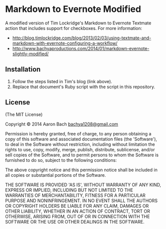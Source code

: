 Markdown to Evernote Modified
=============================

A modified version of Tim Lockridge's Markdown to Evernote Textmate action that includes support for checkboxes. For more information:

* http://blog.timlockridge.com/blog/2013/02/03/using-textmate-and-markdown-with-evernote-configuring-a-workflow/
* http://www.bachyaproductions.com/2014/01/markdown-evernote-slightly-modified/

## Installation

1. Follow the steps listed in Tim's blog (link above).
2. Replace that document's Ruby script with the script in this repository.

## License

(The MIT License)

Copyright © 2014 Aaron Bach bachya1208@gmail.com

Permission is hereby granted, free of charge, to any person obtaining a copy of this software and associated documentation files (the 'Software'), to deal in the Software without restriction, including without limitation the rights to use, copy, modify, merge, publish, distribute, sublicense, and/or sell copies of the Software, and to permit persons to whom the Software is furnished to do so, subject to the following conditions:

The above copyright notice and this permission notice shall be included in all copies or substantial portions of the Software.

THE SOFTWARE IS PROVIDED 'AS IS', WITHOUT WARRANTY OF ANY KIND, EXPRESS OR IMPLIED, INCLUDING BUT NOT LIMITED TO THE WARRANTIES OF MERCHANTABILITY, FITNESS FOR A PARTICULAR PURPOSE AND NONINFRINGEMENT. IN NO EVENT SHALL THE AUTHORS OR COPYRIGHT HOLDERS BE LIABLE FOR ANY CLAIM, DAMAGES OR OTHER LIABILITY, WHETHER IN AN ACTION OF CONTRACT, TORT OR OTHERWISE, ARISING FROM, OUT OF OR IN CONNECTION WITH THE SOFTWARE OR THE USE OR OTHER DEALINGS IN THE SOFTWARE.
